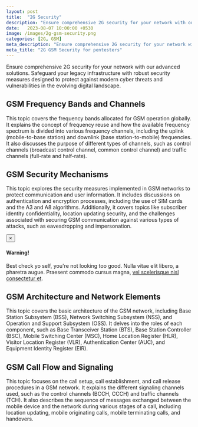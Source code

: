 ```yaml
---
layout: post
title:  "2G Security"
description: "Ensure comprehensive 2G security for your network with our advanced solutions. Safeguard your legacy infrastructure with robust security measures designed to protect against modern cyber threats and vulnerabilities in the evolving digital landscape."
date:   2023-08-07 10:00:00 +0530
image: /images/2g-gsm-security.png
categories: [2G, GSM]
meta_description: "Ensure comprehensive 2G security for your network with our advanced solutions. Safeguard your legacy infrastructure with robust security measures designed to protect against modern cyber threats and vulnerabilities in the evolving digital landscape."
meta_title: "2G GSM Security for pentesters"
---
```

Ensure comprehensive 2G security for your network with our advanced solutions. Safeguard your legacy infrastructure with robust security measures designed to protect against modern cyber threats and vulnerabilities in the evolving digital landscape.

## GSM Frequency Bands and Channels

This topic covers the frequency bands allocated for GSM operation globally. It explains the concept of frequency reuse and how the available frequency spectrum is divided into various frequency channels, including the uplink (mobile-to-base station) and downlink (base station-to-mobile) frequencies. It also discusses the purpose of different types of channels, such as control channels (broadcast control channel, common control channel) and traffic channels (full-rate and half-rate).

## GSM Security Mechanisms

This topic explores the security measures implemented in GSM networks to protect communication and user information. It includes discussions on authentication and encryption processes, including the use of SIM cards and the A3 and A8 algorithms. Additionally, it covers topics like subscriber identity confidentiality, location updating security, and the challenges associated with securing GSM communication against various types of attacks, such as eavesdropping and impersonation.

<div class="alert alert-dismissible alert-success">
  <button type="button" class="close" data-dismiss="alert">&times;</button>
  <h4>Warning!</h4>
  <p>Best check yo self, you're not looking too good. Nulla vitae elit libero, a pharetra augue. Praesent commodo cursus magna, <a href="#" class="alert-link">vel scelerisque nisl consectetur et</a>.</p>
</div>

## GSM Architecture and Network Elements

This topic covers the basic architecture of the GSM network, including Base Station Subsystem (BSS), Network Switching Subsystem (NSS), and Operation and Support Subsystem (OSS). It delves into the roles of each component, such as Base Transceiver Station (BTS), Base Station Controller (BSC), Mobile Switching Center (MSC), Home Location Register (HLR), Visitor Location Register (VLR), Authentication Center (AUC), and Equipment Identity Register (EIR).

## GSM Call Flow and Signaling

This topic focuses on the call setup, call establishment, and call release procedures in a GSM network. It explains the different signaling channels used, such as the control channels (BCCH, CCCH) and traffic channels (TCH). It also describes the sequence of messages exchanged between the mobile device and the network during various stages of a call, including location updating, mobile originating calls, mobile terminating calls, and handovers.